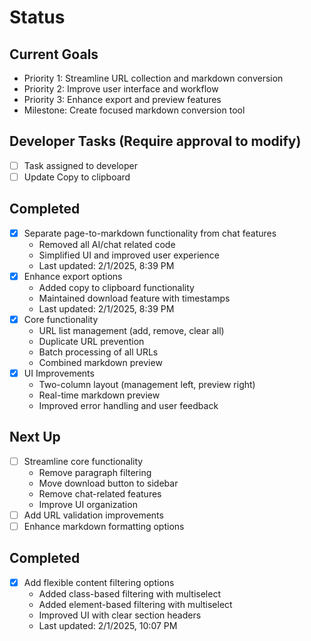 # Status

## Current Goals
- Priority 1: Streamline URL collection and markdown conversion
- Priority 2: Improve user interface and workflow
- Priority 3: Enhance export and preview features
- Milestone: Create focused markdown conversion tool

## Developer Tasks (Require approval to modify)
- [ ] Task assigned to developer
- [ ] Update Copy to clipboard

## Completed
- [x] Separate page-to-markdown functionality from chat features
  - Removed all AI/chat related code
  - Simplified UI and improved user experience
  - Last updated: 2/1/2025, 8:39 PM
- [x] Enhance export options
  - Added copy to clipboard functionality
  - Maintained download feature with timestamps
  - Last updated: 2/1/2025, 8:39 PM
- [x] Core functionality
  - URL list management (add, remove, clear all)
  - Duplicate URL prevention
  - Batch processing of all URLs
  - Combined markdown preview
- [x] UI Improvements
  - Two-column layout (management left, preview right)
  - Real-time markdown preview
  - Improved error handling and user feedback

## Next Up
- [ ] Streamline core functionality
  - Remove paragraph filtering
  - Move download button to sidebar
  - Remove chat-related features
  - Improve UI organization
- [ ] Add URL validation improvements
- [ ] Enhance markdown formatting options

## Completed
- [x] Add flexible content filtering options
  - Added class-based filtering with multiselect
  - Added element-based filtering with multiselect
  - Improved UI with clear section headers
  - Last updated: 2/1/2025, 10:07 PM
